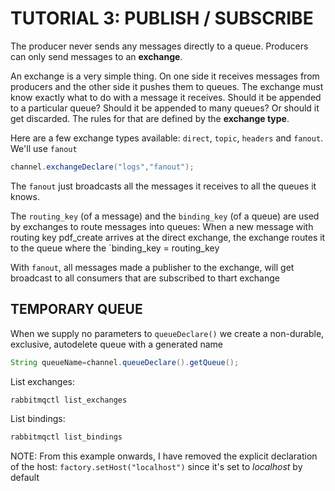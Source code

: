 # TUTORIAL 3: PUBLISH / SUBSCRIBE

The producer never sends any messages directly to a queue.
Producers can only send messages to an **exchange**.

An exchange is a very simple thing. On one side it receives messages
from producers and the other side it pushes them to queues. The exchange must know exactly what to do with a message it
receives. Should it be appended to a particular queue? Should it be appended to many queues? Or should it get discarded.
The rules for that are defined by the **exchange type**.

Here are a few exchange types available: `direct`, `topic`, `headers` and `fanout`. We'll use `fanout`

```java
channel.exchangeDeclare("logs","fanout");
```

The `fanout` just broadcasts all the messages it receives to all the queues it knows.

The `routing_key` (of a message) and the `binding_key` (of a queue) are used by exchanges to route messages into queues:
When a new message with routing key pdf_create arrives at the direct exchange, the exchange routes it to the queue
where the `binding_key = routing_key

With `fanout`, all messages made a publisher to the exchange, will get broadcast to all consumers
that are subscribed to thart exchange

## TEMPORARY QUEUE

When we supply no parameters to `queueDeclare()` we create a non-durable, exclusive, autodelete queue with a generated
name

```java
String queueName=channel.queueDeclare().getQueue();
```

List exchanges:

```bash
rabbitmqctl list_exchanges
```

List bindings:

```bash
rabbitmqctl list_bindings
```

NOTE: From this example onwards, I have removed the explicit declaration of the host:
```factory.setHost("localhost")```
since it's set to _localhost_ by default